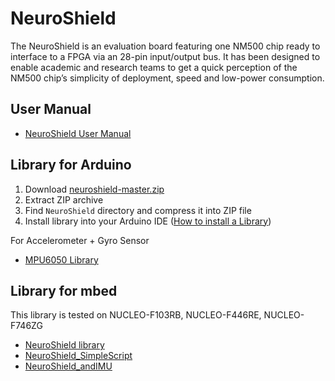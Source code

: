 # NeuroShield

The NeuroShield is an evaluation board featuring one NM500 chip ready to interface to a FPGA via an 28-pin input/output bus. It has been designed to enable academic and research teams to get a quick perception of the NM500 chip’s simplicity of deployment, speed and low-power consumption.


User Manual
----------------
-   [NeuroShield User Manual](https://github.com/nepes-ai/neuroshield/blob/master/UserManual_NeuroShield.pdf)


Library for Arduino
----------------

1. Download [neuroshield-master.zip](https://github.com/nepes-ai/neuroshield.git)
2. Extract ZIP archive
3. Find `NeuroShield` directory and compress it into ZIP file
4. Install library into your Arduino IDE ([How to install a Library](https://www.arduino.cc/en/Guide/Libraries))


For Accelerometer + Gyro Sensor
-   [MPU6050 Library](https://github.com/jrowberg/i2cdevlib/tree/master/Arduino/MPU6050)


Library for mbed
----------------

This library is tested on NUCLEO-F103RB, NUCLEO-F446RE, NUCLEO-F746ZG

-   [NeuroShield library](https://developer.mbed.org/teams/NM500/code/NeuroShield/)
-   [NeuroShield_SimpleScript](https://developer.mbed.org/teams/NM500/code/NeuroShield_SimpleScript/)
-   [NeuroShield_andIMU](https://developer.mbed.org/teams/NM500/code/NeuroShield_andIMU/)

